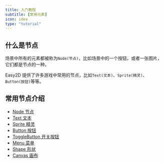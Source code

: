```yaml
---
title: 入门教程
subtitle: [常用元素]
icon: idea
type: "tutorial"
---
```


## 什么是节点

场景中所有的元素都被称为`Node(节点)`，比如场景中的一个按钮，或者一张图片，它们都是节点的一种。

Easy2D 提供了许多游戏中常用的节点，比如`Text(文本)`、`Sprite(精灵)`、`Button(按钮)`等等。

## 常用节点介绍

- [Node 节点](/tutorial/node/node.html)
- [Text 文本](/tutorial/node/text.html)
- [Sprite 精灵](/tutorial/node/sprite.html)
- [Button 按钮](/tutorial/node/button.html)
- [ToggleButton 开关按钮](/tutorial/node/togglebutton.html)
- [Menu 菜单](/tutorial/node/menu.html)
- [Shape 形状](/tutorial/node/shape.html)
- [Canvas 画布](/tutorial/node/canvas.html)
